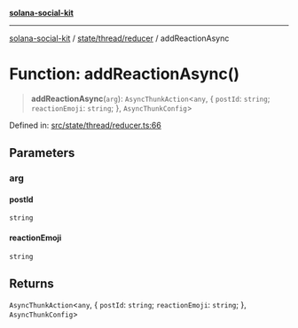 [**solana-social-kit**](../../../../README.md)

***

[solana-social-kit](../../../../README.md) / [state/thread/reducer](../README.md) / addReactionAsync

# Function: addReactionAsync()

> **addReactionAsync**(`arg`): `AsyncThunkAction`\<`any`, \{ `postId`: `string`; `reactionEmoji`: `string`; \}, `AsyncThunkConfig`\>

Defined in: [src/state/thread/reducer.ts:66](https://github.com/SendArcade/solana-social-starter/blob/98f94bb63d3814df24512365f6ae706d273e698f/src/state/thread/reducer.ts#L66)

## Parameters

### arg

#### postId

`string`

#### reactionEmoji

`string`

## Returns

`AsyncThunkAction`\<`any`, \{ `postId`: `string`; `reactionEmoji`: `string`; \}, `AsyncThunkConfig`\>
